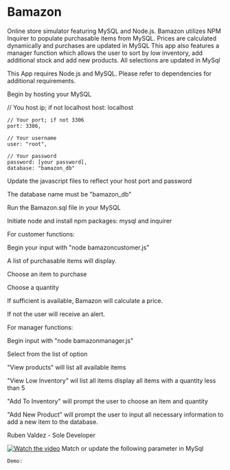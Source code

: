 # Bamazon
Online store simulator featuring MySQL and Node.js. Bamazon utilizes NPM Inquirer to populate purchasable items from MySQL. Prices are calculated dynamically and purchases are updated in MySQL
This app also features a manager function which allows the user to sort by low inventory, add additional stock and add new products. All selections are updated in MySql 



This App requires Node.js and MySQL. Please refer to dependencies for additional requirements.

Begin by hosting your MySQL

  // You host ip; if not localhost
    host: localhost

    // Your port; if not 3306
    port: 3306,

    // Your username
    user: "root",

    // Your password
    password: [your password],
    database: "bamazon_db"

Update the javascript files to reflect your host port and password

The database name must be "bamazon_db"

Run the Bamazon.sql file in your MySQL

Initiate node and install npm packages: mysql and inquirer

For customer functions:

Begin your input with "node bamazoncustomer.js"

A list of purchasable items will display. 

Choose an item to purchase

Choose a quantity

If sufficient is available, Bamazon will calculate a price.

If not the user will receive an alert.


For manager functions:

Begin input with "node bamazonmanager.js"

Select from the list of option 

"View products" will list all available items

"View Low Inventory" wil list all items display all items with a quantity less than 5

"Add To Inventory" will prompt the user to choose an item and quantity

"Add New Product" will prompt the user to input all necessary information to add a new item to the database.


Ruben Valdez - Sole Developer

[![Watch the video](https://i.imgur.com/iAHKwVT.png)](https://www.youtube.com/watch?v=IOUp-Q9_t_g&feature=youtu.be)
    Match or update the following parameter in MySql


    Demo:
    